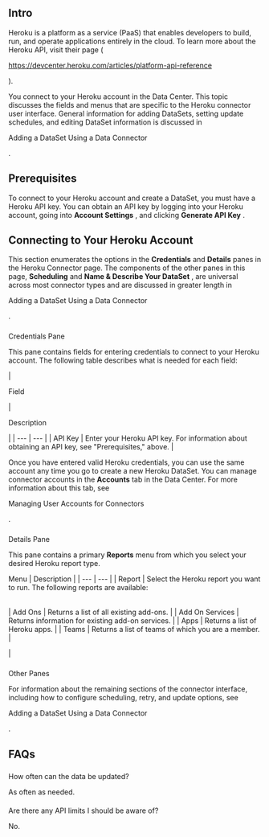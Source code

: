 

Intro
-------

Heroku is a platform as a service (PaaS) that enables developers to build, run, and operate applications entirely in the cloud. To learn more about the Heroku API, visit their page (

https://devcenter.heroku.com/articles/platform-api-reference

).


 You connect to your Heroku account in the Data Center. This topic discusses the fields and menus that are specific to the Heroku connector user interface. General information for adding DataSets, setting update schedules, and editing DataSet information is discussed in

Adding a DataSet Using a Data Connector

.


 Prerequisites
---------------

To connect to your Heroku account and create a DataSet, you must have a Heroku API key. You can obtain an API key by logging into your Heroku account, going into
 **Account Settings**
 , and clicking
 **Generate API Key**
 .


 Connecting to Your Heroku Account
-----------------------------------


 This section enumerates the options in the
 **Credentials**
 and
 **Details**
 panes in the Heroku Connector page. The components of the other panes in this page,
 **Scheduling**
 and
 **Name & Describe Your DataSet**
 , are universal across most connector types and are discussed in greater length in

Adding a DataSet Using a Data Connector

.


###

Credentials Pane


 This pane contains fields for entering credentials to connect to your Heroku account. The following table describes what is needed for each field:


|

Field

|

Description

|
| --- | --- |
|
 API Key
  |
 Enter your Heroku API key. For information about obtaining an API key, see "Prerequisites," above.
  |


 Once you have entered valid Heroku credentials, you can use the same account any time you go to create a new Heroku DataSet. You can manage connector accounts in the
 **Accounts**
 tab in the Data Center. For more information about this tab, see

Managing User Accounts for Connectors

.


###
 Details Pane

This pane contains a primary
 **Reports**
 menu from which you select your desired Heroku report type.


 Menu
  |
 Description
  |
| --- | --- |
|
 Report
  |
 Select the Heroku report you want to run. The following reports are available:


|  |  |
| --- | --- |
|
 Add Ons
  |
 Returns a list of all existing add-ons.
  |
|
 Add On Services
  |
 Returns information for existing add-on services.
  |
|
 Apps
  |
 Returns a list of Heroku apps.
  |
|
 Teams
  |
 Returns a list of teams of which you are a member.
  |

|


###
 Other Panes

For information about the remaining sections of the connector interface, including how to configure scheduling, retry, and update options, see

Adding a DataSet Using a Data Connector

.


 FAQs
------


#####
 How often can the data be updated?

As often as needed.

####
 Are there any API limits I should be aware of?

No.

